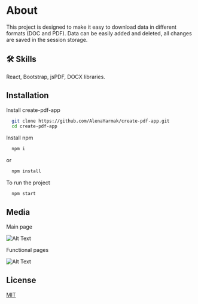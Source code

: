 # About

This project is designed to make it easy to download data in different formats (DOC and PDF). Data can be easily added and deleted, all changes are saved in the session storage.


## 🛠 Skills
React, Bootstrap, jsPDF, DOCX libraries.


## Installation

Install create-pdf-app

```bash
  git clone https://github.com/AlenaYarmak/create-pdf-app.git
  cd create-pdf-app
```

Install npm

```bash
  npm i
```
or
```bash
  npm install
```

To run the project

```bash
  npm start
```


    
## Media

Main page

![Alt Text](https://i.giphy.com/media/v1.Y2lkPTc5MGI3NjExZzRpM2g5ZzNzNGhiMjF0c3J1b3Z5amlrMm8zYXNpOWFjOHFhOXFtNiZlcD12MV9pbnRlcm5hbF9naWZfYnlfaWQmY3Q9Zw/KL6rEx7K75r2YxgbKE/giphy.gif)

Functional pages

![Alt Text](https://i.giphy.com/media/v1.Y2lkPTc5MGI3NjExN3ZzNjUyN2k5aXR5eGhiYW92eGE1bGVyd29oMDRpZzN5c2N0MW00MyZlcD12MV9pbnRlcm5hbF9naWZfYnlfaWQmY3Q9Zw/Qf8aniTzk6i6yypi3E/giphy.gif)


## License

[MIT](https://choosealicense.com/licenses/mit/)